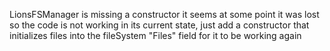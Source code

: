 LionsFSManager is missing a constructor it seems at some point it was lost so the code is not working in its current state, just add a constructor that initializes files into the fileSystem "Files" field for it to be working again
